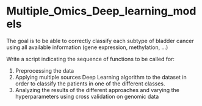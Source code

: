 # Multiple_Omics_Deep_learning_models
The goal is to be able to correctly classify each subtype of bladder cancer using all available information (gene expression, methylation, ...)

Write a script indicating the sequence of functions to be called for:
1. Preprocessing the data
2. Applying multiple sources Deep Learning algorithm to the dataset in order to classify
the patients in one of the different classes.
3. Analyzing the results of the different approaches and varying the hyperparameters
using cross validation on genomic data
